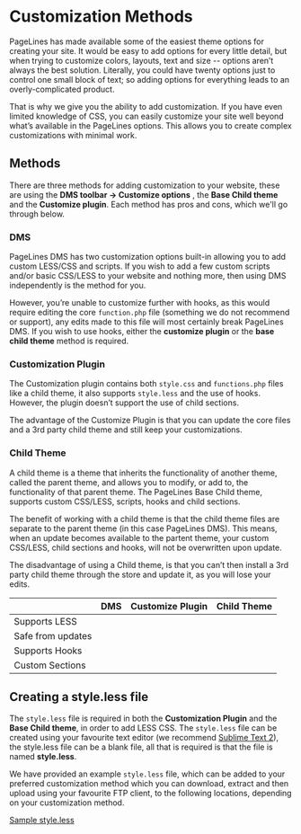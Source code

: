 # Customization Methods #

PageLines has made available some of the easiest theme options for creating your site. It would be easy to add options for every little detail, but when trying to customize colors, layouts, text and size -- options aren’t always the best solution. Literally, you could have twenty options just to control one small block of text; so adding options for everything leads to an overly-complicated product.

That is why we give you the ability to add customization. If you have even limited knowledge of CSS, you can easily customize your site well beyond what’s available in the PageLines options. This allows you to create complex customizations with minimal work.

## Methods ##

There are three methods for adding customization to your website, these are using the **DMS toolbar &rarr; Customize options** , the **Base Child theme** and the **Customize plugin**. Each method has pros and cons, which we'll go through below.

### DMS ###

PageLines DMS has two customization options built-in allowing you to add custom LESS/CSS and scripts. If you wish to add a few custom scripts and/or basic CSS/LESS to your website and nothing more, then using DMS independently is the method for you.

However, you’re unable to customize further with hooks, as this would require editing the core `function.php` file (something we do not recommend or support), any edits made to this file will most certainly break PageLines DMS. If you wish to use hooks, either the **customize plugin** or the **base child theme** method is required.

### Customization Plugin ###

The Customization plugin contains both `style.css` and `functions.php` files like a child theme, it also supports `style.less` and the use of hooks. However, the plugin doesn’t support the use of child sections.

The advantage of the Customize Plugin is that you can update the core files and a 3rd party child theme and still keep your customizations.

### Child Theme ###

A child theme is a theme that inherits the functionality of another theme, called the parent theme, and allows you to modify, or add to, the functionality of that parent theme. The PageLines Base Child theme, supports custom CSS/LESS, scripts, hooks and child sections.

The benefit of working with a child theme is that the child theme files are separate to the parent theme (in this case PageLines DMS). This means, when an update becomes available to the partent theme, your custom CSS/LESS, child sections and hooks, will not be overwritten upon update.

The disadvantage of using a Child theme, is that you can’t then install a 3rd party child theme through the store and update it, as you will lose your edits.

<table class="table table-striped table-bordered table-condensed">
	<thead>
		<tr>
			<th></th>
			<th>DMS</th>
			<th>Customize Plugin</th>
			<th class="pref">Child Theme</th>
		</tr>
	</thead>
	<tbody>
		<tr>
			<td>Supports LESS</td>
			<td class="center"><i class="icon-ok text-success"></i></td>
			<td class="center"><i class="icon-ok text-success"></i></td>
			<td class="center"><i class="icon-ok text-success"></i></td>
		</tr>
		<tr>
			<td>Safe from updates</td>
			<td class="center"><i class="icon-ok text-success"></i></td>
			<td class="center"><i class="icon-ok text-success"></i></td>
			<td class="center"><i class="icon-ok text-success"></i></td>
		</tr>
		<tr>
			<td>Supports Hooks</td>
			<td class="center"><i class="icon-remove text-error"></i></td>
			<td class="center"><i class="icon-ok text-success"></i></td>
			<td class="center"><i class="icon-ok text-success"></i></td>
		</tr>
		<tr>
			<td>Custom Sections</td>
			<td class="center"><i class="icon-remove text-error"></i></td>
			<td class="center"><i class="icon-remove text-error"></i></td>
			<td class="center"><i class="icon-ok text-success"></i></td>
		</tr>
	</tbody>
</table>


## Creating a style.less file ##

The `style.less` file is required in both the **Customization Plugin** and the **Base Child theme**, in order to add LESS CSS. The `style.less` file can be created using your favourite text editor (we recommend [Sublime Text 2](http://www.sublimetext.com/2)), the style.less file can be a blank file, all that is required is that the file is named **style.less**.

We have provided an example `style.less` file, which can be added to your preferred customization method which you can download, extract and then upload using your favourite FTP client, to the following locations, depending on your customization method.

<div class="center">
	<a href="https://dl.dropbox.com/s/zlu6s081lljcrr7/style.less.zip?dl=1" class="btn btn-large btn-primary"><i class="icon-download-alt"></i> Sample style.less</a>
</div>
